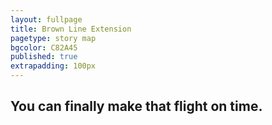 ```yaml
---
layout: fullpage
title: Brown Line Extension
pagetype: story map
bgcolor: C82A45
published: true
extrapadding: 100px
---
```


## You can finally make that flight on time.